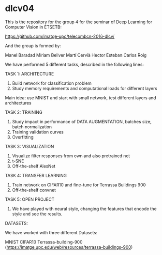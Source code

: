 # dlcv04

This is the repository for the group 4 for the seminar of Deep Learning for Computer Vision in ETSETB:

https://github.com/imatge-upc/telecombcn-2016-dlcv/

And the group is formed by:

Manel Baradad
Míriam Bellver
Martí Cervià
Hector Esteban
Carlos Roig

We have performed 5 different tasks, described in the following lines:

TASK 1: ARCHITECTURE
1. Build network for classification problem
2. Study memory requirements and computational loads for different layers

Main idea: use MNIST and start with small network, test different layers and architectures

TASK 2: TRAINING
1. Study impact in performance of DATA AUGMENTATION, batches size, batch normalization
2. Training validation curves
3. Overfitting

TASK 3: VISUALIZATION
1. Visualize filter responses from own and also pretrained net
2. t-SNE
3. Off-the-shelf AlexNet

TASK 4: TRANSFER LEARNING
1. Train network on CIFAR10 and fine-tune for Terrassa Buildings 900
2. Off-the-shelf convnet

TASK 5: OPEN PROJECT

1. We have played with neural style, changing the features that encode the style and see the results.

DATASETS:

We have worked with three different Datasets:

MNIST
CIFAR10
Terrassa-building-900 (https://imatge.upc.edu/web/resources/terrassa-buildings-900)


